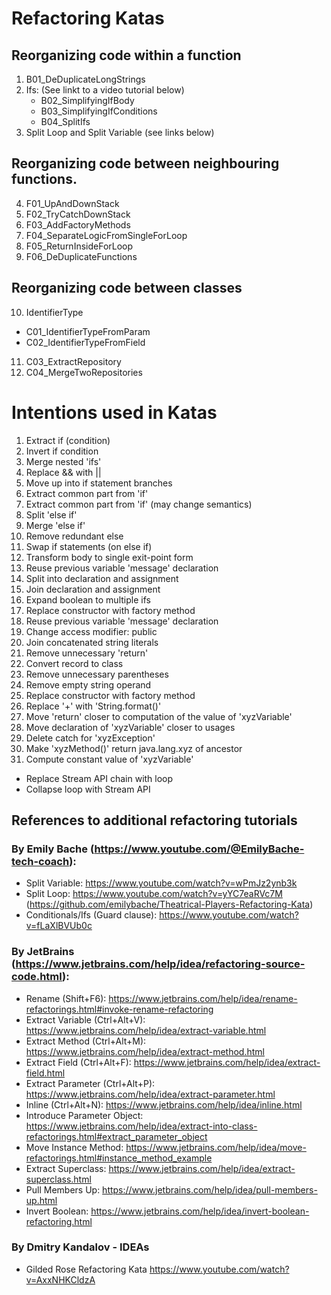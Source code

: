 

# Refactoring Katas
## Reorganizing code within a function
1) B01_DeDuplicateLongStrings
2) Ifs: (See linkt to a video tutorial below)
   - B02_SimplifyingIfBody
   - B03_SimplifyingIfConditions
   - B04_SplitIfs
3) Split Loop and Split Variable (see links below)

## Reorganizing code between neighbouring functions.
4) F01_UpAndDownStack
5) F02_TryCatchDownStack
6) F03_AddFactoryMethods
7) F04_SeparateLogicFromSingleForLoop
8) F05_ReturnInsideForLoop
9) F06_DeDuplicateFunctions

## Reorganizing code between classes
10) IdentifierType
   - C01_IdentifierTypeFromParam
   - C02_IdentifierTypeFromField
11) C03_ExtractRepository
12) C04_MergeTwoRepositories


# Intentions used in Katas
1) Extract if (condition)
2) Invert if condition
3) Merge nested 'ifs'
4) Replace && with ||
5) Move up into if statement branches
6) Extract common part from 'if'
7) Extract common part from 'if' (may change semantics)
8) Split 'else if'
9) Merge 'else if'
10) Remove redundant else
11) Swap if statements (on else if)
12) Transform body to single exit-point form
13) Reuse previous variable 'message' declaration
14) Split into declaration and assignment
15) Join declaration and assignment
16) Expand boolean to multiple ifs
17) Replace constructor with factory method
18) Reuse previous variable 'message' declaration
19) Change access modifier: public
20) Join concatenated string literals
21) Remove unnecessary 'return'
22) Convert record to class
23) Remove unnecessary parentheses
24) Remove empty string operand
25) Replace constructor with factory method
26) Replace '+' with 'String.format()'
27) Move 'return' closer to computation of the value of 'xyzVariable'
28) Move declaration of 'xyzVariable' closer to usages
29) Delete catch for 'xyzException'
30) Make 'xyzMethod()' return java.lang.xyz of ancestor 
31) Compute constant value of 'xyzVariable'


- Replace Stream API chain with loop
- Collapse loop with Stream API

## References to additional refactoring tutorials

### By Emily Bache (https://www.youtube.com/@EmilyBache-tech-coach):
- Split Variable: https://www.youtube.com/watch?v=wPmJz2ynb3k
- Split Loop: https://www.youtube.com/watch?v=yYC7eaRVc7M (https://github.com/emilybache/Theatrical-Players-Refactoring-Kata)
- Conditionals/Ifs (Guard clause): https://www.youtube.com/watch?v=fLaXlBVUb0c

### By JetBrains (https://www.jetbrains.com/help/idea/refactoring-source-code.html):
- Rename (Shift+F6): https://www.jetbrains.com/help/idea/rename-refactorings.html#invoke-rename-refactoring
- Extract Variable (Ctrl+Alt+V): https://www.jetbrains.com/help/idea/extract-variable.html
- Extract Method (Ctrl+Alt+M):  https://www.jetbrains.com/help/idea/extract-method.html
- Extract Field (Ctrl+Alt+F):  https://www.jetbrains.com/help/idea/extract-field.html
- Extract Parameter (Ctrl+Alt+P):  https://www.jetbrains.com/help/idea/extract-parameter.html
- Inline (Ctrl+Alt+N): https://www.jetbrains.com/help/idea/inline.html
- Introduce Parameter Object: https://www.jetbrains.com/help/idea/extract-into-class-refactorings.html#extract_parameter_object
- Move Instance Method: https://www.jetbrains.com/help/idea/move-refactorings.html#instance_method_example
- Extract Superclass: https://www.jetbrains.com/help/idea/extract-superclass.html
- Pull Members Up: https://www.jetbrains.com/help/idea/pull-members-up.html
- Invert Boolean: https://www.jetbrains.com/help/idea/invert-boolean-refactoring.html

### By Dmitry Kandalov - IDEAs
- Gilded Rose Refactoring Kata https://www.youtube.com/watch?v=AxxNHKCldzA
